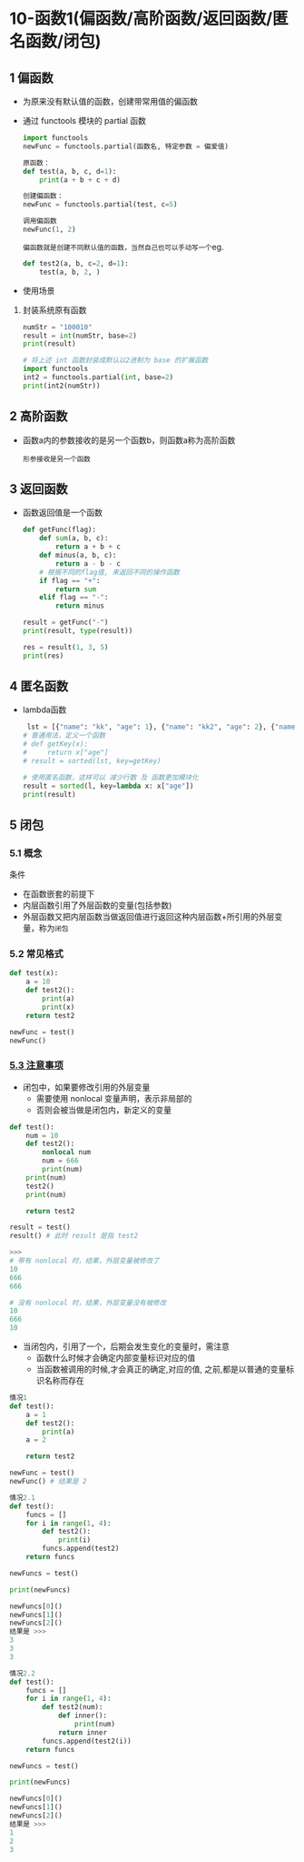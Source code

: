 # 10-函数1(偏函数/高阶函数/返回函数/匿名函数/闭包)

## 1 偏函数

 - 为原来没有默认值的函数，创建带常用值的偏函数

 - 通过 functools 模块的 partial 函数

   ```python
   import functools
   newFunc = functools.partial(函数名, 特定参数 = 偏爱值)
   
   原函数：
   def test(a, b, c, d=1):
       print(a + b + c + d)
   
   创建偏函数：
   newFunc = functools.partial(test, c=5)
   
   调用偏函数
   newFunc(1, 2)
   ```

	`偏函数就是创建不同默认值的函数，当然自己也可以手动写一个`eg.
	
	```python
	def test2(a, b, c=2, d=1):
	    test(a, b, 2, )
	```

 - 使用场景
1. 封装系统原有函数

   ```python
   numStr = "100010"
   result = int(numStr, base=2)
   print(result)
   
   # 将上述 int 函数封装成默认以2进制为 base 的扩展函数
   import functools
   int2 = functools.partial(int, base=2)
   print(int2(numStr))
   ```

## 2 高阶函数

 - 函数a内的参数接收的是另一个函数b，则函数a称为高阶函数

   `形参接收是另一个函数`

## 3 返回函数

 - 函数返回值是一个函数

   ```python
   def getFunc(flag):
       def sum(a, b, c):
           return a + b + c
       def minus(a, b, c):
           return a - b - c
       # 根据不同的flag值, 来返回不同的操作函数
       if flag == "+":
           return sum
       elif flag == "-":
           return minus
   
   result = getFunc("-")
   print(result, type(result))
   
   res = result(1, 3, 5)
   print(res)
   ```

## 4 匿名函数

 - lambda函数

   ```python
    lst = [{"name": "kk", "age": 1}, {"name": "kk2", "age": 2}, {"name": "kk3", "age": 3}]
   # 普通用法，定义一个函数
   # def getKey(x):
   #     return x["age"]
   # result = sorted(lst, key=getKey)
   
   # 使用匿名函数，这样可以 减少行数 及 函数更加模块化
   result = sorted(l, key=lambda x: x["age"])
   print(result)
   ```
## 5 闭包
### 5.1 概念
条件

 - 在函数嵌套的前提下
 - 内层函数引用了外层函数的变量(包括参数)
 - 外层函数又把内层函数当做返回值进行返回这种内层函数+所引用的外层变量，称为`闭包`

### 5.2 常见格式

```python
def test(x):
    a = 10
    def test2():
        print(a)
        print(x)
    return test2

newFunc = test()
newFunc()
```

### <u>5.3 注意事项</u>

 - 闭包中，如果要修改引用的外层变量
    - 需要使用 nonlocal 变量声明，表示非局部的
    - 否则会被当做是闭包内，新定义的变量
```python
def test():
    num = 10
    def test2():
        nonlocal num
        num = 666
        print(num)
    print(num)
    test2()
    print(num)

    return test2

result = test()
result() # 此时 result 是指 test2

>>>
# 带有 nonlocal 时，结果，外层变量被修改了
10
666
666

# 没有 nonlocal 时，结果，外层变量没有被修改
10
666
10
```

 - 当闭包内，引用了一个，后期会发生变化的变量时，需注意
    - 函数什么时候才会确定内部变量标识对应的值
    - 当函数被调用的时候,才会真正的确定,对应的值, 之前,都是以普通的变量标识名称而存在
```python
情况1
def test():
    a = 1
    def test2():
        print(a)
    a = 2

    return test2

newFunc = test()
newFunc() # 结果是 2

情况2.1
def test():
    funcs = []
    for i in range(1, 4):
        def test2():
            print(i)
        funcs.append(test2)
    return funcs

newFuncs = test()

print(newFuncs)

newFuncs[0]()
newFuncs[1]()
newFuncs[2]()
结果是 >>>
3
3
3

情况2.2
def test():
    funcs = []
    for i in range(1, 4):
        def test2(num):
            def inner():
                print(num)
            return inner
        funcs.append(test2(i))
    return funcs

newFuncs = test()

print(newFuncs)

newFuncs[0]()
newFuncs[1]()
newFuncs[2]()
结果是 >>>
1
2
3
```

